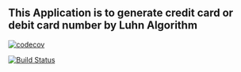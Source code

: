 ## This Application is to generate credit card or debit card number by Luhn Algorithm 

[![codecov](https://codecov.io/gh/swarup1odev/SimpleHelloWorld/branch/main/graph/badge.svg?token=CE9NR41QQ4)](https://codecov.io/gh/swarup1odev/SimpleHelloWorld)

[![Build Status](https://travis-ci.org/swarup1odev/SimpleHelloWorld.svg?branch=main)](https://travis-ci.org/swarup1odev/SimpleHelloWorld)